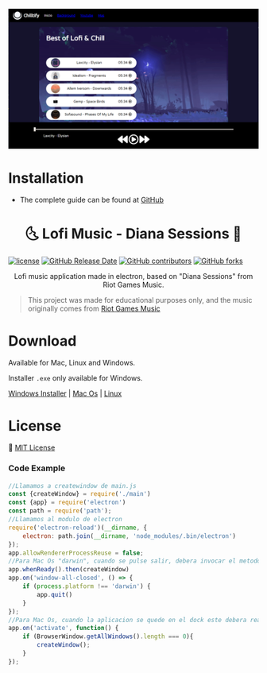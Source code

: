 ![Captura](https://raw.githubusercontent.com/LwnaDev/Chilltify/main/Screenshots/Index.png)

# Installation
* The complete guide can be found at [GitHub](https://github.com/LwnaDev/Chilltify)

<h1 align="center">🌜 Lofi Music - Diana Sessions 🌛</h1>

[![license](https://img.shields.io/github/license/KillahPotatoes/KP-Liberation.svg)](/LICENSE)
[![GitHub Release Date](https://img.shields.io/github/release-date/KillahPotatoes/KP-Liberation.svg)](https://github.com/LwnaDev/Chilltify/releases)
[![GitHub contributors](https://img.shields.io/github/contributors/KillahPotatoes/KP-Liberation)](https://github.com/LwnaDev/Chilltify/contributors)
[![GitHub forks](https://img.shields.io/github/forks/KillahPotatoes/KP-Liberation)](https://github.com/LwnaDev/Chilltify/network)

<p align="center">
  Lofi music application made in electron, based on "Diana Sessions" from Riot Games Music.

> This project was made for educational purposes only, and the music originally comes from [Riot Games Music](https://www.youtube.com/c/riotgamesmusic)


# Download
Available for Mac, Linux and Windows.

Installer `.exe` only available for Windows.

[Windows Installer](https://drive.google.com/uc?export=download&confirm=01yo&id=1jaOdnnbRDlwPOBI3_pnWF0P0E6ASZKUS) |
[Mac Os](https://drive.google.com/drive/folders/1LOYV_qe18X_R_i_79w7tK7rw661Jzd10?usp=sharing) |
[Linux](https://drive.google.com/drive/folders/1_6AQhmQ0W0Uni2w_MwGZR6uMiy_oZVb7?usp=sharing)

# License
💜 [MIT License](https://github.com/LwnaDev/Chilltify/blob/main/LICENSE)

### Code Example

```javascript
//Llamamos a createwindow de main.js
const {createWindow} = require('./main')
const {app} = require('electron')
const path = require('path');
//Llamamos al modulo de electron
require('electron-reload')(__dirname, {
    electron: path.join(__dirname, 'node_modules/.bin/electron')
});
app.allowRendererProcessReuse = false;
//Para Mac Os "darwin", cuando se pulse salir, debera invocar el metodo quit del objeto app 
app.whenReady().then(createWindow)
app.on('window-all-closed', () => {
    if (process.platform !== 'darwin') {  
        app.quit()
    }
});
//Para Mac Os, cuando la aplicacion se quede en el dock este debera reactivarse con el evento activate
app.on('activate', function() {
    if (BrowserWindow.getAllWindows().length === 0){
        createWindow();
    }
});
```